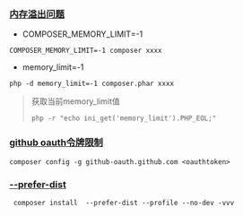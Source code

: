
### [内存溢出问题](https://getcomposer.org/doc/articles/troubleshooting.md#memory-limit-errors)
 - COMPOSER_MEMORY_LIMIT=-1
```shell script
COMPOSER_MEMORY_LIMIT=-1 composer xxxx
```
 - memory_limit=-1
```shell script
php -d memory_limit=-1 composer.phar xxxx
```
>获取当前memory_limit值
>```shell script
>php -r "echo ini_get('memory_limit').PHP_EOL;"
>```

### [github oauth令牌限制](https://getcomposer.org/doc/articles/troubleshooting.md#api-rate-limit-and-oauth-tokens)
```shell script
composer config -g github-oauth.github.com <oauthtoken>
```

### [--prefer-dist](https://www.jianshu.com/p/30e475683629)
```shell script
 composer install  --prefer-dist --profile --no-dev -vvv
```
